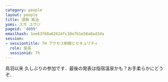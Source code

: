 ```yaml
---
category: people
layout: people
title: 須賀 祐治
yomi: スガ ユウジ
pageid: '4009'
emailhash: 1ee63f68a62624fc30e7b1e58a8ad3da
session:
- sessiontitle: 7H アクセス制御とセキュリティ
  role: 座長
  sessionid: 7h
---
```

鳥羽以来 久しぶりの参加です．最後の発表は指宿温泉かも？お手柔らかにどうぞ．